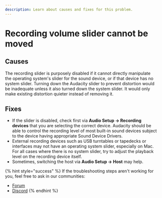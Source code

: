```yaml
---
description: Learn about causes and fixes for this problem.
---
```


# Recording volume slider cannot be moved

## Causes

The recording slider is purposely disabled if it cannot directly manipulate the operating system's slider for the sound device, or if that device has no system slider. Turning down the Audacity slider to prevent distortion would be inadequate unless it also turned down the system slider. It would only make existing distortion quieter instead of removing it.

## Fixes

* If the slider is disabled, check first via **Audio Setup -> Recording devices** that you are selecting the correct device. Audacity should be able to control the recording level of most built-in sound devices subject to the device having appropriate Sound Device Drivers.
* External recording devices such as USB turntables or tapedecks or interfaces may not have an operating system slider, especially on Mac. For all cases where there is no system slider, try to adjust the playback level on the recording device itself.
* Sometimes, switching the host via **Audio Setup -> Host** may help.&#x20;

{% hint style="success" %}
If the troubleshooting steps aren't working for you, feel free to ask in our communities:&#x20;

* [Forum](https://forum.audacityteam.org/)
* [Discord](https://discord.gg/audacity)
{% endhint %}
